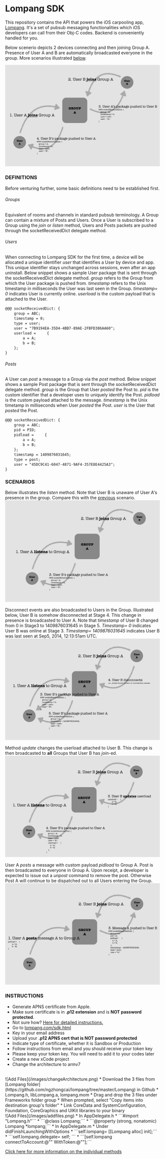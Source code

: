 Lompang SDK
===========

This repository contains the API that powers the iOS carpooling app, [Lompang](http://appstore.com/lompang). It's a set of pubsub messaging functionalities which iOS developers can call from their Obj-C codes. Backend is conveniently handled for you.

<a name="previousscenario"></a> Below scenerio depicts 2 devices connecting and then joining Group A. Presence of User A and B are automatically broadcasted everyone in the group. More scenarios illustrated [below](#morescenarios).

![Join](/images/1.png)

### DEFINITIONS
Before venturing further, some basic definitions need to be established first. 

###### Groups
Equivalent of rooms and channels in standard pubsub terminology. A Group can contain a mixture of Posts and Users. Once a User is subscribed to a Group using the _join_ or _listen_ method, Users and Posts packets are pushed through the socketReceivedDict delegate method.

###### Users
When connecting to Lompang SDK for the first time, a device will be allocated a unique identifier _user_ that identifies a User by device and app. This unique identifier stays unchanged across sessions, even after an app uninstall. Below snippet shows a sample User package that is sent through the socketReceivedDict delegate method. _group_ refers to the Group from which the User package is pushed from. _timestamp_ refers to the Unix timestamp in milliseconds the User was last seen in the Group. _timestamp= 0_ indicates User is currently online. _userload_ is the custom payload that is attached to the User.

```
@@@ socketReceivedDict: {
    group = ABC;
    timestamp = 0;
    type = user;
    user = "7B9194EA-35D4-4BB7-89AE-2FBFD386AA60";
    userload =     {
        a = A;
        b = B;
    };
}
```

###### Posts
A User can _post_ a message to a Group via the _post_ method. Below snippet shows a sample Post package that is sent through the socketReceivedDict delegate method. _group_ is the Group that User _posted_ the Post to. _pid_ is the custom identifier that a developer uses to uniquely identify the Post. _pidload_ is the custom payload attached to the message. _timestamp_ is the Unix timetamp in milliseconds when User _posted_ the Post. _user_ is the User that _posted_ the Post.

```
@@@ socketReceivedDict: {
    group = ABC;
    pid = PID;
    pidload =     {
        a = A;
        b = B;
    };
    timestamp = 1409876031645;
    type = post;
    user = "45DC9C41-6047-4871-9AF4-357E8E4425A3";
}
```

### SCENARIOS <a name="morescenarios"></a>

Below illustrates the _listen_ method. Note that User B is unaware of User A's presence in the group. Compare this with the [previous](#previousscenario) scenario.
![Listen](/images/2.png)

Disconnect events are also broadcasted to Users in the Group. Illustrated below, User B is somehow disconnected at Stage 4. This change in presence is broadcasted to User A. Note that _timestamp_ of User B changed from 0 in Stage3 to 1409876031645 in Stage 5. _Timestamp= 0_ indicates User B was online at Stage 3. _Timestamp= 1409876031645_ indicates User B was last seen at Sep5, 2014, 12:13:51am UTC.
![Disconnect](/images/3.png)

Method _update_ changes the userload attached to User B. This change is then broadcasted to **all** Groups that User B has _join_-ed.
![Update](/images/4.png)

User A _posts_ a message with custom payload _pidload_ to Group A. Post is then broadcasted to everyone in Group A. Upon receipt, a developer is expected to issue out a _unpost_ command to remove the post. Otherwise Post A will continue to be dispatched out to all Users entering the Group.
![Post](/images/5.png)

### INSTRUCTIONS
* Generate APNS certificate from Apple.
 * Make sure certificate is in **.p12 extension** and is **NOT password protected**.
 * Not sure how? [Here for detailed instructions.](https://github.com/ngzhongcai/lompang/wiki/Generate-Certificates)
* Go to [lompang.com/sdk.html](http://lompang.com/sdk.html)
 * Key in your email address
 * Upload your **.p12 APNS cert that is NOT password protected**
 * Indicate type of certificate, whether it is Sandbox or Production
* Follow instructions from email and you should receive your token key
* Please keep your token key. You will need to add it to your codes later
* Create a new xCode project
* Change the architecture to armv7
<br/>
![Add Files](/images/changeArchitecture.png)
* Download the 3 files from [Lompang folder](https://github.com/ngzhongcai/lompang/tree/master/Lompang) in Github
 * Lompang.h, libLompang.a, lompang.mom
* Drag and drop the 3 files under Frameworks folder group
 * When prompted, select "Copy items into destination group's folder"  
* Link CoreData and SystemConfiguration, Foundation, CoreGraphics and UIKit libraries to your binary
<br/>
![Add Files](/images/addfiles.png)
* In AppDelegate.h
 * ```#import "Lompang.h"```
 * ```@class Lompang;```
 * ```@property (strong, nonatomic) Lompang *lompang;```
* In AppDelegate.m
    * Under didFinishLaunchingWithOptions
        * ```self.lompang= [[Lompang alloc] init];```
        * ```self.lompang.delegate= self; ```
        * ```[self.lompang connectToAccount:@"<YOUR_EMAIL>" WithToken:@"<YOUR_TOKEN>"];``` 

[Click here for more information on the individual methods](https://github.com/ngzhongcai/lompang/blob/master/Lompang/Lompang.h)
